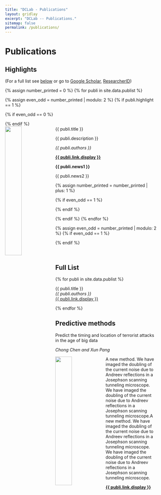 ```yaml
---
title: "DCLab - Publications"
layout: gridlay
excerpt: "DCLab -- Publications."
sitemap: false
permalink: /publications/
---
```


# Publications

## Highlights

(For a full list see [below](#full-list) or go to [Google Scholar](https://scholar.google.ch/citations?user=TqxYWZsAAAAJ), [ResearcherID](https://www.researcherid.com/rid/D-7763-2012))

{% assign number_printed = 0 %}
{% for publi in site.data.publist %}

{% assign even_odd = number_printed | modulo: 2 %}
{% if publi.highlight == 1 %}

{% if even_odd == 0 %}
<div class="row">
{% endif %}

<div class="col-sm-6 clearfix">
 <div class="well">
  <pubtit>{{ publi.title }}</pubtit>
  <img src="{{ site.url }}{{ site.baseurl }}/images/pubpic/{{ publi.image }}" class="img-responsive" width="33%" style="float: left" />
  <p>{{ publi.description }}</p>
  <p><em>{{ publi.authors }}</em></p>
  <p><strong><a href="{{ publi.link.url }}">{{ publi.link.display }}</a></strong></p>
  <p class="text-danger"><strong> {{ publi.news1 }}</strong></p>
  <p> {{ publi.news2 }}</p>
 </div>
</div>

{% assign number_printed = number_printed | plus: 1 %}

{% if even_odd == 1 %}
</div>
{% endif %}

{% endif %}
{% endfor %}

{% assign even_odd = number_printed | modulo: 2 %}
{% if even_odd == 1 %}
</div>
{% endif %}

<p> &nbsp; </p>


## Full List

{% for publi in site.data.publist %}

  {{ publi.title }} <br />
  <em>{{ publi.authors }} </em><br /><a href="{{ publi.link.url }}">{{ publi.link.display }}</a>

{% endfor %}


## Predictive methods

<div class="col-lg clearfix">
 <div class="well">
  <pubtit>Predict the timing and location of terrorist attacks in the age of big data</pubtit>
  <p><em>Chong Chen and Xun Pang</em></p>
  <img src="{{ site.url }}{{ site.baseurl }}/images/pubpic/terr.png" class="img-responsive" width="33%" style="float: left" />
  <p>A new method. We have imaged the doubling of the current noise due to Andreev reflections in a Josephson scanning tunneling microscope. We have imaged the doubling of the current noise due to Andreev reflections in a Josephson scanning tunneling microscope.A new method. We have imaged the doubling of the current noise due to Andreev reflections in a Josephson scanning tunneling microscope. We have imaged the doubling of the current noise due to Andreev reflections in a Josephson scanning tunneling microscope.</p>
  <p><strong><a href="{{ publi.link.url }}">{{ publi.link.display }}</a></strong></p>
 </div>
</div>
